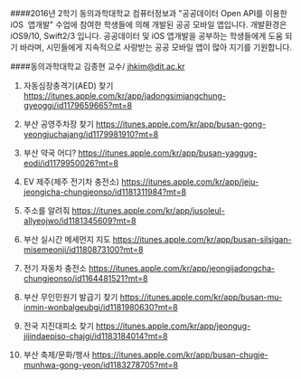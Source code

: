 ####2016년 2학기 동의과학대학교 컴퓨터정보과 "공공데이터 Open API를 이용한 iOS  앱개발" 수업에 참여한 학생들에 의해 개발된 공공 모바일 앱입니다. 개발환경은 iOS9/10,  Swift2/3 입니다. 공공데이터 및 iOS 앱개발을 공부하는 학생들에게 도움 되기 바라며, 시민들에게 지속적으로 사랑받는 공공 모바일 앱이 많아 지기를 기원합니다.

####동의과학대학교 김종현 교수/ jhkim@dit.ac.kr

1. 자동심장충격기(AED) 찾기 https://itunes.apple.com/kr/app/jadongsimjangchung-gyeoggi/id1179659665?mt=8

2. 부산 공영주차장 찾기 https://itunes.apple.com/kr/app/busan-gong-yeongjuchajang/id1179981910?mt=8

3. 부산 약국 어디? https://itunes.apple.com/kr/app/busan-yaggug-eodi/id1179950026?mt=8

4. EV 제주(제주 전기차 충전소) https://itunes.apple.com/kr/app/jeju-jeongicha-chungjeonso/id1181311984?mt=8

5. 주소를 알려줘 https://itunes.apple.com/kr/app/jusoleul-allyeojwo/id1181345609?mt=8

6. 부산 실시간 메세먼지 지도 https://itunes.apple.com/kr/app/busan-silsigan-misemeonji/id1180873100?mt=8

7. 전기 자동차 충전소 https://itunes.apple.com/kr/app/jeongijadongcha-chungjeonso/id1164481521?mt=8

8. 부산 무인민원기 발급기 찾기 https://itunes.apple.com/kr/app/busan-mu-inmin-wonbalgeubgi/id1181980630?mt=8

9. 전국 지진대피소 찾기 https://itunes.apple.com/kr/app/jeongug-jijindaepiso-chajgi/id1183184014?mt=8

10. 부산 축제/문화/행사 https://itunes.apple.com/kr/app/busan-chugje-munhwa-gong-yeon/id1183278705?mt=8

